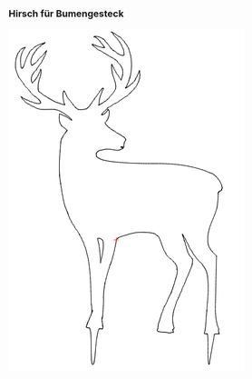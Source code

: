 ### Hirsch für Bumengesteck
![image](https://github.com/frankyhub/LightBurn-MakerTour-2020/blob/master/M21%20Hirsch_Blumen/Hirsch_Blumen.png)
